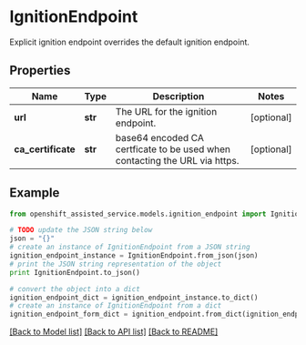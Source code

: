 # IgnitionEndpoint

Explicit ignition endpoint overrides the default ignition endpoint.

## Properties
Name | Type | Description | Notes
------------ | ------------- | ------------- | -------------
**url** | **str** | The URL for the ignition endpoint. | [optional] 
**ca_certificate** | **str** | base64 encoded CA certficate to be used when contacting the URL via https. | [optional] 

## Example

```python
from openshift_assisted_service.models.ignition_endpoint import IgnitionEndpoint

# TODO update the JSON string below
json = "{}"
# create an instance of IgnitionEndpoint from a JSON string
ignition_endpoint_instance = IgnitionEndpoint.from_json(json)
# print the JSON string representation of the object
print IgnitionEndpoint.to_json()

# convert the object into a dict
ignition_endpoint_dict = ignition_endpoint_instance.to_dict()
# create an instance of IgnitionEndpoint from a dict
ignition_endpoint_form_dict = ignition_endpoint.from_dict(ignition_endpoint_dict)
```
[[Back to Model list]](../README.md#documentation-for-models) [[Back to API list]](../README.md#documentation-for-api-endpoints) [[Back to README]](../README.md)


